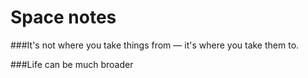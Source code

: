 # Space notes

###It's not where you take things from — it's where you take them to.

###Life can be much broader